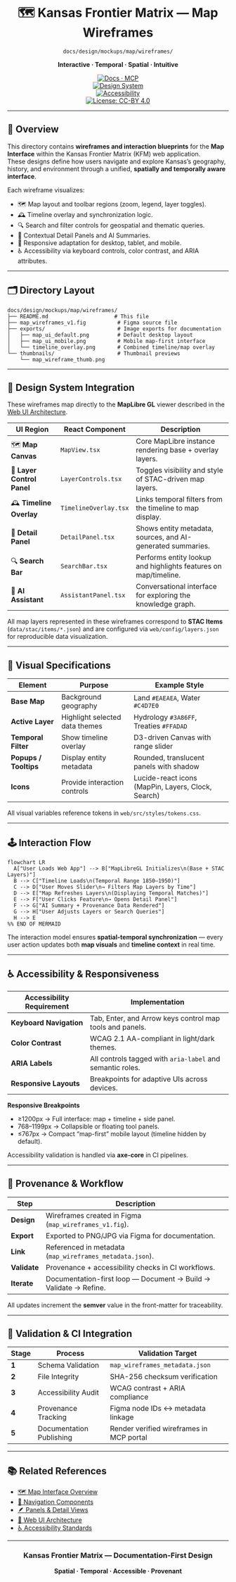 <div align="center">

# 🗺️ Kansas Frontier Matrix — Map Wireframes  
`docs/design/mockups/map/wireframes/`

**Interactive · Temporal · Spatial · Intuitive**

[![Docs · MCP](https://img.shields.io/badge/Docs-MCP-blue)](../../../../..)  
[![Design System](https://img.shields.io/badge/Design-System-green)](../../../../..)  
[![Accessibility](https://img.shields.io/badge/Accessibility-WCAG%202.1%20AA-yellow)](../../../../..)  
[![License: CC-BY 4.0](https://img.shields.io/badge/License-CC--BY%204.0-lightgrey)](../../../../../LICENSE)

</div>

---

## 🧭 Overview

This directory contains **wireframes and interaction blueprints** for the **Map Interface** within the Kansas Frontier Matrix (KFM) web application.  
These designs define how users navigate and explore Kansas’s geography, history, and environment through a unified, **spatially and temporally aware interface**.

Each wireframe visualizes:
- 🗺️ Map layout and toolbar regions (zoom, legend, layer toggles).  
- 🕰️ Timeline overlay and synchronization logic.  
- 🔍 Search and filter controls for geospatial and thematic queries.  
- 🧩 Contextual Detail Panels and AI Summaries.  
- 🎨 Responsive adaptation for desktop, tablet, and mobile.  
- ♿ Accessibility via keyboard controls, color contrast, and ARIA attributes.  

---

## 🗂️ Directory Layout

```text
docs/design/mockups/map/wireframes/
├── README.md                     # This file
├── map_wireframes_v1.fig          # Figma source file
├── exports/                       # Image exports for documentation
│   ├── map_ui_default.png         # Default desktop layout
│   ├── map_ui_mobile.png          # Mobile map-first interface
│   └── timeline_overlay.png       # Combined timeline/map overlay
└── thumbnails/                    # Thumbnail previews
    └── map_wireframe_thumb.png
````

---

## 🧩 Design System Integration

These wireframes map directly to the **MapLibre GL** viewer described in
the [Web UI Architecture](../../../../architecture/web_ui_architecture_review.md).

| UI Region                  | React Component       | Description                                                     |
| -------------------------- | --------------------- | --------------------------------------------------------------- |
| 🗺 **Map Canvas**          | `MapView.tsx`         | Core MapLibre instance rendering base + overlay layers.         |
| 🧭 **Layer Control Panel** | `LayerControls.tsx`   | Toggles visibility and style of STAC-driven map layers.         |
| 🕰 **Timeline Overlay**    | `TimelineOverlay.tsx` | Links temporal filters from the timeline to map display.        |
| 📜 **Detail Panel**        | `DetailPanel.tsx`     | Shows entity metadata, sources, and AI-generated summaries.     |
| 🔍 **Search Bar**          | `SearchBar.tsx`       | Performs entity lookup and highlights features on map/timeline. |
| 💬 **AI Assistant**        | `AssistantPanel.tsx`  | Conversational interface for exploring the knowledge graph.     |

All map layers represented in these wireframes correspond to **STAC Items** (`data/stac/items/*.json`)
and are configured via `web/config/layers.json` for reproducible data visualization.

---

## 🎨 Visual Specifications

| Element               | Purpose                        | Example Style                                      |
| --------------------- | ------------------------------ | -------------------------------------------------- |
| **Base Map**          | Background geography           | Land `#EAEAEA`, Water `#C4D7E0`                    |
| **Active Layer**      | Highlight selected data themes | Hydrology `#3A86FF`, Treaties `#FFADAD`            |
| **Temporal Filter**   | Show timeline overlay          | D3-driven Canvas with range slider                 |
| **Popups / Tooltips** | Display entity metadata        | Rounded, translucent panels with shadow            |
| **Icons**             | Provide interaction controls   | Lucide-react icons (MapPin, Layers, Clock, Search) |

All visual variables reference tokens in `web/src/styles/tokens.css`.

---

## 🕹️ Interaction Flow

```mermaid
flowchart LR
  A["User Loads Web App"] --> B["MapLibreGL Initializes\n(Base + STAC Layers)"]
  B --> C["Timeline Loads\n(Temporal Range 1850–1950)"]
  C --> D["User Moves Slider\n→ Filters Map Layers by Time"]
  D --> E["Map Refreshes Layers\n(Displaying Temporal Matches)"]
  E --> F["User Clicks Feature\n→ Opens Detail Panel"]
  F --> G["AI Summary + Provenance Data Rendered"]
  G --> H["User Adjusts Layers or Search Queries"]
  H --> E
%% END OF MERMAID
```

The interaction model ensures **spatial-temporal synchronization** —
every user action updates both **map visuals** and **timeline context** in real time.

---

## ♿ Accessibility & Responsiveness

| Accessibility Requirement | Implementation                                            |
| ------------------------- | --------------------------------------------------------- |
| **Keyboard Navigation**   | Tab, Enter, and Arrow keys control map tools and panels.  |
| **Color Contrast**        | WCAG 2.1 AA-compliant in light/dark themes.               |
| **ARIA Labels**           | All controls tagged with `aria-label` and semantic roles. |
| **Responsive Layouts**    | Breakpoints for adaptive UIs across devices.              |

**Responsive Breakpoints**

* ≥1200px → Full interface: map + timeline + side panel.
* 768–1199px → Collapsible or floating tool panels.
* ≤767px → Compact “map-first” mobile layout (timeline hidden by default).

Accessibility validation is handled via **axe-core** in CI pipelines.

---

## 🧾 Provenance & Workflow

| Step         | Description                                                      |
| ------------ | ---------------------------------------------------------------- |
| **Design**   | Wireframes created in Figma (`map_wireframes_v1.fig`).           |
| **Export**   | Exported to PNG/JPG via Figma for documentation.                 |
| **Link**     | Referenced in metadata (`map_wireframes_metadata.json`).         |
| **Validate** | Provenance + accessibility checks in CI workflows.               |
| **Iterate**  | Documentation-first loop — Document → Build → Validate → Refine. |

All updates increment the **semver** value in the front-matter for traceability.

---

## 🧮 Validation & CI Integration

| Stage | Process                  | Validation Target                        |
| ----- | ------------------------ | ---------------------------------------- |
| **1** | Schema Validation        | `map_wireframes_metadata.json`           |
| **2** | File Integrity           | SHA-256 checksum verification            |
| **3** | Accessibility Audit      | WCAG contrast + ARIA compliance          |
| **4** | Provenance Tracking      | Figma node IDs ↔ metadata linkage        |
| **5** | Documentation Publishing | Render verified wireframes in MCP portal |

---

## 📚 Related References

* [🗺 Map Interface Overview](../README.md)
* [🧭 Navigation Components](../../figma/components/navigation/README.md)
* [🪶 Panels & Detail Views](../../panels/README.md)
* [🧱 Web UI Architecture](../../../../architecture/web_ui_architecture_review.md)
* [♿ Accessibility Standards](../../../../design/reviews/accessibility/README.md)

---

<div align="center">

### Kansas Frontier Matrix — Documentation-First Design

**Spatial · Temporal · Accessible · Provenant**

</div>
